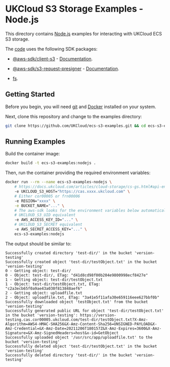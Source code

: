 # UKCloud S3 Storage Examples - Node.js

This directory contains [Node.js](https://nodejs.org/en/) examples for interacting with UKCloud ECS S3 storage.

The [code](examples/examples.mjs) uses the following SDK packages:

* [@aws-sdk/client-s3](https://www.npmjs.com/package/@aws-sdk/client-s3) - [Documentation](https://docs.aws.amazon.com/AWSJavaScriptSDK/v3/latest/clients/client-s3/index.html).

* [@aws-sdk/s3-request-presigner](https://www.npmjs.com/package/@aws-sdk/s3-request-presigner) - [Documentation](https://docs.aws.amazon.com/AWSJavaScriptSDK/v3/latest/modules/_aws_sdk_s3_request_presigner.html).

* [fs](https://nodejs.org/api/fs.html).

## Getting Started

Before you begin, you will need [git](https://git-scm.com/) and [Docker](https://www.docker.com/) installed on your system.

Next, clone this repository and change to the examples directory:

```bash
git clone https://github.com/UKCloud/ecs-s3-examples.git && cd ecs-s3-examples/nodejs/
```

## Running Examples

Build the container image:

```bash
docker build -t ecs-s3-examples:nodejs .
```

Then, run the container providing the required environment variables:

```bash
docker run --rm --name ecs-s3-examples-nodejs \
    # https://docs.ukcloud.com/articles/cloud-storage/cs-gs.html#api-endpoints
    -e UKCLOUD_S3_HOST="https://cas.xxxx.ukcloud.com" \
    # Either cor00005 or frn00006
    -e REGION="xxxx" \
    -e BUCKET_NAME="..." \
    # The aws-sdk looks for the environment variables below automatically
    # UKCLOUD_S3_UID equivalent
    -e AWS_ACCESS_KEY_ID="..." \
    # UKCLOUD_S3_SECRET equivalent
    -e AWS_SECRET_ACCESS_KEY="..." \
    ecs-s3-examples:nodejs
```

The output should be similar to:

```
Successfully created directory 'test-dir/' in the bucket 'version-testing'
Successfully created object 'test-dir/testObject.txt' in the bucket 'version-testing'
0 - Getting object: test-dir/
0 - Object: test-dir/, ETag: "d41d8cd98f00b204e9800998ecf8427e"
1 - Getting object: test-dir/testObject.txt
1 - Object: test-dir/testObject.txt, ETag: "c2a3ecb65f0a9ae43a030f813848aef6"
2 - Getting object: uploadfile.txt
2 - Object: uploadfile.txt, ETag: "3a41e5f11afa30e659116eee627bbf0b"
Successfully downloaded object 'testObject.txt' from the bucket 'version-testing'
Successfully generated public URL for object 'test-dir/testObject.txt' in the bucket 'version-testing': https://version-testing.cas.cor00005.ukcloud.com/test-dir/testObject.txt?X-Amz-Algorithm=AWS4-HMAC-SHA256&X-Amz-Content-Sha256=UNSIGNED-PAYLOAD&X-Amz-Credential=&X-Amz-Date=20211206T180157Z&X-Amz-Expires=3600&X-Amz-Signature=&X-Amz-SignedHeaders=host&x-id=GetObject
Successfully uploaded object '/usr/src/app/uploadfile.txt' to the bucket 'version-testing'
Successfully deleted object 'test-dir/testObject.txt' in the bucket 'version-testing'
Successfully deleted directory 'test-dir/' in the bucket 'version-testing'
```
